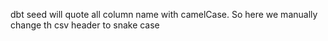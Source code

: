 dbt seed will quote all column name with camelCase.
So here we manually change th csv header to snake case